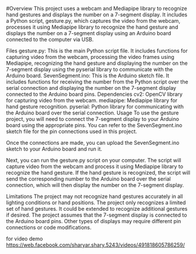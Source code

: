 #Overview
This project uses a webcam and Mediapipe library to recognize hand gestures and displays the number on a 7-segment display. It includes a Python script, gesture.py, which captures the video from the webcam, processes it using Mediapipe library to recognize the hand gesture and displays the number on a 7-segment display using an Arduino board connected to the computer via USB.

Files
gesture.py: This is the main Python script file. It includes functions for capturing video from the webcam, processing the video frames using Mediapipe, recognizing the hand gesture and displaying the number on the 7-segment display using the pyserial library to communicate with the Arduino board.
SevenSegment.ino: This is the Arduino sketch file. It includes functions for receiving the number from the Python script over the serial connection and displaying the number on the 7-segment display connected to the Arduino board pins.
Dependencies
cv2: OpenCV library for capturing video from the webcam.
mediapipe: Mediapipe library for hand gesture recognition.
pyserial: Python library for communicating with the Arduino board over the serial connection.
Usage
To use the gesture project, you will need to connect the 7-segment display to your Arduino board using the appropriate pins. You can refer to the SevenSegment.ino sketch file for the pin connections used in this project.

Once the connections are made, you can upload the SevenSegment.ino sketch to your Arduino board and run it.

Next, you can run the gesture.py script on your computer. The script will capture video from the webcam and process it using Mediapipe library to recognize the hand gesture. If the hand gesture is recognized, the script will send the corresponding number to the Arduino board over the serial connection, which will then display the number on the 7-segment display.

Limitations
The project may not recognize hand gestures accurately in all lighting conditions or hand positions.
The project only recognizes a limited set of hand gestures. It could be extended to recognize additional gestures if desired.
The project assumes that the 7-segment display is connected to the Arduino board pins. Other types of displays may require different pin connections or code modifications.



for video demo
https://web.facebook.com/sharyar.shary.5243/videos/491818605786259/
